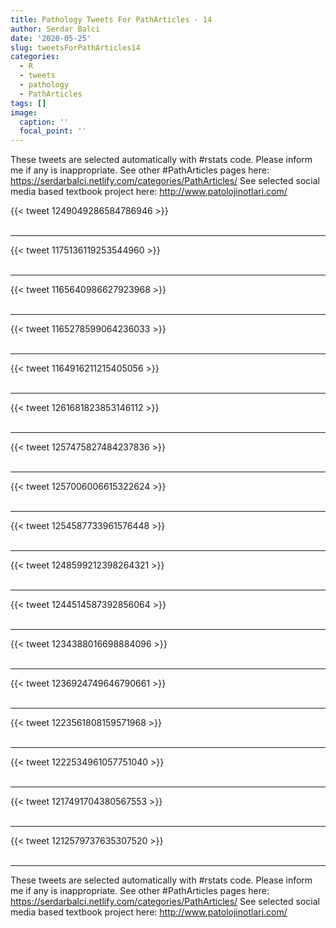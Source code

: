 ```yaml
---
title: Pathology Tweets For PathArticles - 14
author: Serdar Balci
date: '2020-05-25'
slug: tweetsForPathArticles14
categories:
  - R
  - tweets
  - pathology
  - PathArticles
tags: []
image:
  caption: ''
  focal_point: ''
---
```



These tweets are selected automatically with #rstats code. Please inform me if any is inappropriate.
See other #PathArticles pages here: https://serdarbalci.netlify.com/categories/PathArticles/ 
See selected social media based textbook project here: http://www.patolojinotlari.com/

{{< tweet 1249049286584786946 >}}
<br>
<br>
<hr>
{{< tweet 1175136119253544960 >}}
<br>
<br>
<hr>
{{< tweet 1165640986627923968 >}}
<br>
<br>
<hr>
{{< tweet 1165278599064236033 >}}
<br>
<br>
<hr>
{{< tweet 1164916211215405056 >}}
<br>
<br>
<hr>
{{< tweet 1261681823853146112 >}}
<br>
<br>
<hr>
{{< tweet 1257475827484237836 >}}
<br>
<br>
<hr>
{{< tweet 1257006006615322624 >}}
<br>
<br>
<hr>
{{< tweet 1254587733961576448 >}}
<br>
<br>
<hr>
{{< tweet 1248599212398264321 >}}
<br>
<br>
<hr>
{{< tweet 1244514587392856064 >}}
<br>
<br>
<hr>
{{< tweet 1234388016698884096 >}}
<br>
<br>
<hr>
{{< tweet 1236924749646790661 >}}
<br>
<br>
<hr>
{{< tweet 1223561808159571968 >}}
<br>
<br>
<hr>
{{< tweet 1222534961057751040 >}}
<br>
<br>
<hr>
{{< tweet 1217491704380567553 >}}
<br>
<br>
<hr>
{{< tweet 1212579737635307520 >}}
<br>
<br>
<hr>


These tweets are selected automatically with #rstats code. Please inform me if any is inappropriate.
See other #PathArticles pages here: https://serdarbalci.netlify.com/categories/PathArticles/ 
See selected social media based textbook project here: http://www.patolojinotlari.com/
